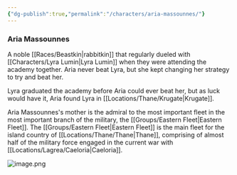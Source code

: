```yaml
---
{"dg-publish":true,"permalink":"/characters/aria-massounnes/"}
---
```


### Aria Massounnes
A noble [[Races/Beastkin\|rabbitkin]] that regularly dueled with [[Characters/Lyra Lumin\|Lyra Lumin]] when they were attending the academy together. Aria never beat Lyra, but she kept changing her strategy to try and beat her. 

Lyra graduated the academy before Aria could ever beat her, but as luck would have it, Aria found Lyra in [[Locations/Thane/Krugate\|Krugate]]. 

Aria Massounnes's mother is the admiral to the most important fleet in the most important branch of the military, the [[Groups/Eastern Fleet\|Eastern Fleet]]. The [[Groups/Eastern Fleet\|Eastern Fleet]] is the main fleet for the island country of [[Locations/Thane/Thane\|Thane]], comprising of almost half of the military force engaged in the current war with [[Locations/Lagrea/Caeloria\|Caeloria]].


![image.png](/img/user/Characters/Images/image.png)
